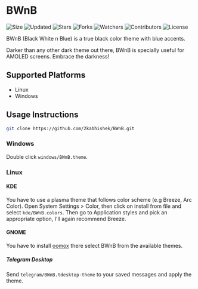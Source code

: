 # BWnB

![Size](https://img.shields.io/github/repo-size/2kabhishek/BWnB?style=plastic&color=0f0&label=Size)
![Updated](https://img.shields.io/github/last-commit/2kabhishek/BWnB?style=plastic&color=f00&label=Updated)
![Stars](https://img.shields.io/github/stars/2kabhishek/BWnB?style=plastic&color=ffc801&label=Stars)
![Forks](https://img.shields.io/github/forks/2kabhishek/BWnB?style=plastic&color=003cff&label=Forks)
![Watchers](https://img.shields.io/github/watchers/2kabhishek/BWnB?style=plastic&color=ff5500&label=Watchers)
![Contributors](https://img.shields.io/github/contributors/2kabhishek/BWnB?style=plastic&color=f0f&label=Contributors)
![License](https://img.shields.io/github/license/2kabhishek/BWnB?style=plastic&color=555&label=License)

BWnB (Black White n Blue) is a true black color theme with blue accents.


Darker than any other dark theme out there, BWnB is specially useful for AMOLED screens. Embrace the darkness!

## Supported Platforms

* Linux
* Windows

## Usage Instructions

```bash
git clone https://github.com/2kabhishek/BWnB.git
```

### Windows

Double click `windows/BWnB.theme`.

### Linux

#### KDE

You have to use a plasma theme that follows color scheme (e.g Breeze, Arc Color).
Open System Settings > Color, then click on install from file and select `kde/BWnB.colors`.
Then go to Application styles and pick an appropriate option, I'll again recommend Breeze.

#### GNOME

You have to install [oomox](https://github.com/themix-project/oomox) there select BWnB from the available themes.

##### Telegram Desktop

Send `telegram/BWnB.tdesktop-theme` to your saved messages and apply the theme.


